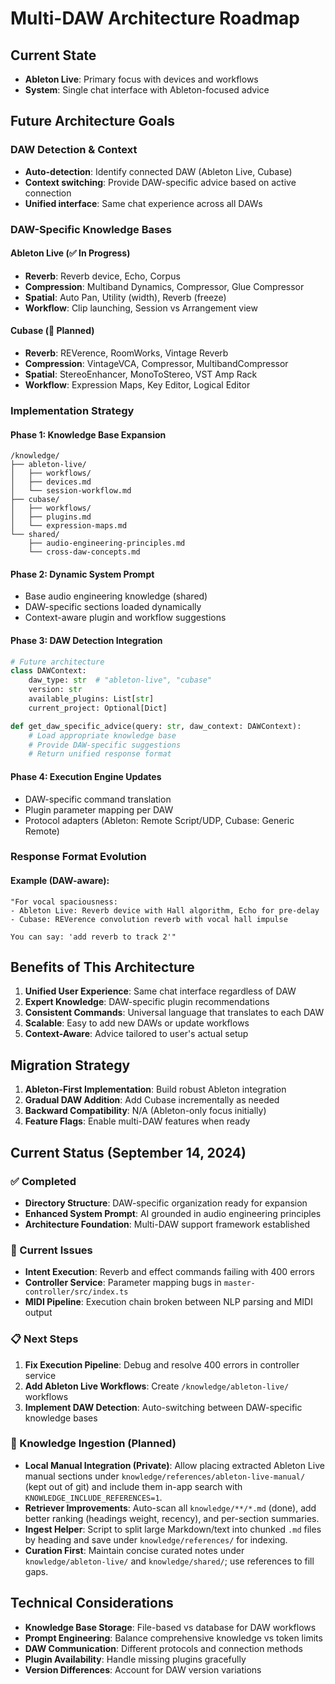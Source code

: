# Multi-DAW Architecture Roadmap

## Current State
- **Ableton Live**: Primary focus with devices and workflows
- **System**: Single chat interface with Ableton-focused advice

## Future Architecture Goals

### DAW Detection & Context
- **Auto-detection**: Identify connected DAW (Ableton Live, Cubase)
- **Context switching**: Provide DAW-specific advice based on active connection
- **Unified interface**: Same chat experience across all DAWs

### DAW-Specific Knowledge Bases

#### Ableton Live (✅ In Progress)
- **Reverb**: Reverb device, Echo, Corpus
- **Compression**: Multiband Dynamics, Compressor, Glue Compressor
- **Spatial**: Auto Pan, Utility (width), Reverb (freeze)
- **Workflow**: Clip launching, Session vs Arrangement view

#### Cubase (🔄 Planned)
- **Reverb**: REVerence, RoomWorks, Vintage Reverb
- **Compression**: VintageVCA, Compressor, MultibandCompressor
- **Spatial**: StereoEnhancer, MonoToStereo, VST Amp Rack
- **Workflow**: Expression Maps, Key Editor, Logical Editor

### Implementation Strategy

#### Phase 1: Knowledge Base Expansion
```
/knowledge/
├── ableton-live/
│   ├── workflows/
│   ├── devices.md
│   └── session-workflow.md
├── cubase/
│   ├── workflows/
│   ├── plugins.md
│   └── expression-maps.md
└── shared/
    ├── audio-engineering-principles.md
    └── cross-daw-concepts.md
```

#### Phase 2: Dynamic System Prompt
- Base audio engineering knowledge (shared)
- DAW-specific sections loaded dynamically
- Context-aware plugin and workflow suggestions

#### Phase 3: DAW Detection Integration
```python
# Future architecture
class DAWContext:
    daw_type: str  # "ableton-live", "cubase"
    version: str
    available_plugins: List[str]
    current_project: Optional[Dict]

def get_daw_specific_advice(query: str, daw_context: DAWContext):
    # Load appropriate knowledge base
    # Provide DAW-specific suggestions
    # Return unified response format
```

#### Phase 4: Execution Engine Updates
- DAW-specific command translation
- Plugin parameter mapping per DAW
- Protocol adapters (Ableton: Remote Script/UDP, Cubase: Generic Remote)

### Response Format Evolution

#### Example (DAW-aware):
```
"For vocal spaciousness:
- Ableton Live: Reverb device with Hall algorithm, Echo for pre-delay
- Cubase: REVerence convolution reverb with vocal hall impulse

You can say: 'add reverb to track 2'"
```

## Benefits of This Architecture

1. **Unified User Experience**: Same chat interface regardless of DAW
2. **Expert Knowledge**: DAW-specific plugin recommendations
3. **Consistent Commands**: Universal language that translates to each DAW
4. **Scalable**: Easy to add new DAWs or update workflows
5. **Context-Aware**: Advice tailored to user's actual setup

## Migration Strategy

1. **Ableton-First Implementation**: Build robust Ableton integration
2. **Gradual DAW Addition**: Add Cubase incrementally as needed
3. **Backward Compatibility**: N/A (Ableton-only focus initially)
4. **Feature Flags**: Enable multi-DAW features when ready

## Current Status (September 14, 2024)

### ✅ Completed
- **Directory Structure**: DAW-specific organization ready for expansion
- **Enhanced System Prompt**: AI grounded in audio engineering principles
- **Architecture Foundation**: Multi-DAW support framework established

### 🔄 Current Issues
- **Intent Execution**: Reverb and effect commands failing with 400 errors
- **Controller Service**: Parameter mapping bugs in `master-controller/src/index.ts`
- **MIDI Pipeline**: Execution chain broken between NLP parsing and MIDI output

### 📋 Next Steps
1. **Fix Execution Pipeline**: Debug and resolve 400 errors in controller service
2. **Add Ableton Live Workflows**: Create `/knowledge/ableton-live/` workflows
4. **Implement DAW Detection**: Auto-switching between DAW-specific knowledge bases

### 🧠 Knowledge Ingestion (Planned)
- **Local Manual Integration (Private)**: Allow placing extracted Ableton Live manual sections under `knowledge/references/ableton-live-manual/` (kept out of git) and include them in-app search with `KNOWLEDGE_INCLUDE_REFERENCES=1`.
- **Retriever Improvements**: Auto-scan all `knowledge/**/*.md` (done), add better ranking (headings weight, recency), and per-section summaries.
- **Ingest Helper**: Script to split large Markdown/text into chunked `.md` files by heading and save under `knowledge/references/` for indexing.
- **Curation First**: Maintain concise curated notes under `knowledge/ableton-live/` and `knowledge/shared/`; use references to fill gaps.

## Technical Considerations

- **Knowledge Base Storage**: File-based vs database for DAW workflows
- **Prompt Engineering**: Balance comprehensive knowledge vs token limits
- **DAW Communication**: Different protocols and connection methods
- **Plugin Availability**: Handle missing plugins gracefully
- **Version Differences**: Account for DAW version variations
